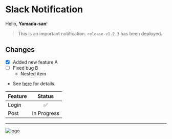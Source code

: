 # Slack Notification

Hello, **Yamada-san**!

> This is an important notification.
> `release-v1.2.3` has been deployed.

## Changes

- [x] Added new feature A
- [ ] Fixed bug B
  - Nested item
- See [here](https://example.com) for details.

| Feature | Status |
|:---|:---:|
| Login | ✅ |
| Post | In Progress |

---

![logo](https://placehold.co/100x30/f8f9fa/343a40?text=LOGO)
